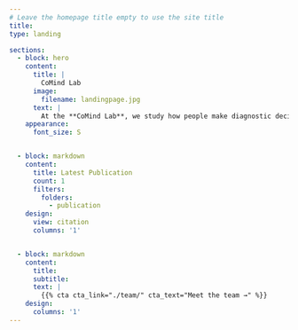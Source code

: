 ```yaml
---
# Leave the homepage title empty to use the site title
title:
type: landing

sections:
  - block: hero
    content:
      title: |
        CoMind Lab
      image:
        filename: landingpage.jpg
      text: | 
        At the **CoMind Lab**, we study how people make diagnostic decisions under uncertainty, especially in high-stakes settings like the emergency room, to better understand and improve collaborative decision-making in medicine and beyond.
    appearance:
      font_size: S


  - block: markdown
    content:
      title: Latest Publication
      count: 1
      filters:
        folders:
          - publication
    design:
      view: citation
      columns: '1'


  - block: markdown
    content:
      title:
      subtitle:
      text: |
        {{% cta cta_link="./team/" cta_text="Meet the team →" %}}
    design:
      columns: '1'
---
```

